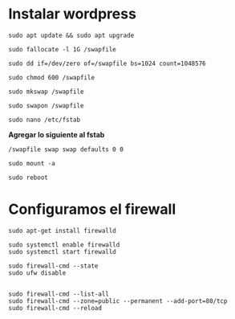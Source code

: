 # Instalar wordpress


```
sudo apt update && sudo apt upgrade

sudo fallocate -l 1G /swapfile

sudo dd if=/dev/zero of=/swapfile bs=1024 count=1048576

sudo chmod 600 /swapfile

sudo mkswap /swapfile

sudo swapon /swapfile

sudo nano /etc/fstab
```
**Agregar lo siguiente al fstab**

```
/swapfile swap swap defaults 0 0
```
```
sudo mount -a

sudo reboot
```

# Configuramos el firewall

```
sudo apt-get install firewalld

sudo systemctl enable firewalld
sudo systemctl start firewalld

sudo firewall-cmd --state
sudo ufw disable


sudo firewall-cmd --list-all
sudo firewall-cmd --zone=public --permanent --add-port=80/tcp
sudo firewall-cmd --reload

```
